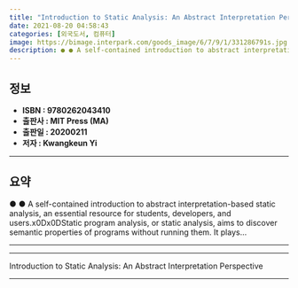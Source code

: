 ```yaml
---
title: "Introduction to Static Analysis: An Abstract Interpretation Perspective"
date: 2021-08-20 04:58:43
categories: [외국도서, 컴퓨터]
image: https://bimage.interpark.com/goods_image/6/7/9/1/331286791s.jpg
description: ● ● A self-contained introduction to abstract interpretation-based static analysis, an essential resource for students, developers, and users.x0Dx0DStatic pro
---
```


## **정보**

- **ISBN : 9780262043410**
- **출판사 : MIT Press (MA)**
- **출판일 : 20200211**
- **저자 : Kwangkeun Yi**

------



## **요약**

●  ●  A self-contained introduction to abstract interpretation-based static analysis, an essential resource for students, developers, and users.x0Dx0DStatic program analysis, or static analysis, aims to discover semantic properties of programs without running them. It plays... 

------



------


Introduction to Static Analysis: An Abstract Interpretation Perspective 

------


